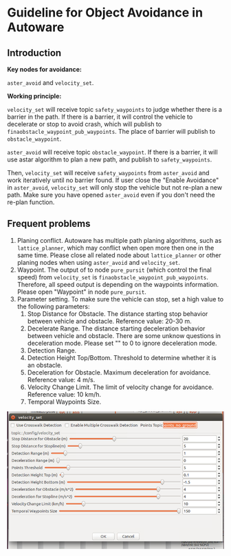 # Guideline for Object Avoidance in Autoware

## Introduction

**Key nodes for avoidance:**

`aster_avoid` and `velocity_set`.

**Working principle:** 

`velocity_set` will receive topic `safety_waypoints` to judge whether there is a barrier in the path. If there is a barrier, it will control the vehicle to decelerate or stop to avoid crash, which will publish to `finaobstacle_waypoint_pub_waypoints`. The place of barrier will publish to `obstacle_waypoint`.

`aster_avoid` will receive topic `obstacle_waypoint`. If there is a barrier, it will use astar algorithm to plan a new path, and publish to `safety_waypoints`.

Then, `velocity_set` will receive  `safety_waypoints` from `aster_avoid` and work iteratively until no barrier found. If user close the "Enable Avoidance" in `aster_avoid`, `velocity_set` will only stop the vehicle but not re-plan a new path. Make sure you have opened `aster_avoid` even if you don't need the re-plan function.

## Frequent problems

1. Planing conflict. Autoware has multiple path planing algorithms, such as `lattice_planner`, which may conflict when open more then one in the same time. Please close all related node about `lattice_planner` or other planing nodes when using `aster_avoid` and `velocity_set`.
2. Waypoint. The output of to node `pure_pursit` (which control the final speed) from `velocity_set` is `finaobstacle_waypoint_pub_waypoints`. Therefore, all speed output is depending on the waypoints information. Please open "Waypoint" in node `pure_pursit`.
3. Parameter setting. To make sure the vehicle can stop, set a high value to the following parameters:
   1. Stop Distance for Obstacle. The distance starting stop behavior between vehicle and obstacle. Reference value: 20-30 m.
   2. Decelerate Range. The distance starting deceleration behavior between vehicle and obstacle. There are some unknow questions in deceleration mode. Please set "" to 0 to ignore deceleration mode. 
   3. Detection Range.
   4. Detection Height Top/Bottom. Threshold to determine whether it is an obstacle.
   5. Deceleration for Obstacle. Maximum deceleration for avoidance. Reference value: 4 m/s.
   6. Velocity Change Limit. The limit of velocity change for avoidance. Reference value: 10 km/h.
   7. Temporal Waypoints Size.

![image-20231025102556240](image-20231025102556240.png)
